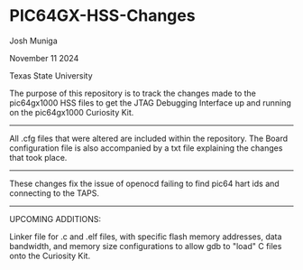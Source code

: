 # PIC64GX-HSS-Changes

Josh Muniga


November 11 2024


Texas State University

 
The purpose of this repository is to track the changes made 
to the pic64gx1000 HSS files to get the JTAG Debugging Interface up and running on the 
pic64gx1000 Curiosity Kit.

-----------------------------------------------------------------------

All .cfg files that were altered are included within the repository. The Board 
configuration file is also accompanied by a txt file explaining the changes that took place.

----------------------------------------------------------------------------------------------

These changes fix the issue of openocd failing to find pic64 hart ids and connecting
to the TAPS. 


---------------------------------------------------------------------------------------
UPCOMING ADDITIONS:

Linker file for .c and .elf files, with specific flash memory addresses, data bandwidth, and
memory size configurations to allow gdb to "load" C files onto the Curiosity Kit.

 

